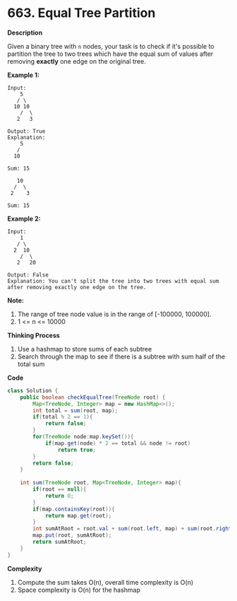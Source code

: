 # 663. Equal Tree Partition

**Description**

Given a binary tree with `n` nodes, your task is to check if it's possible to partition the tree to two trees which have the equal sum of values after removing **exactly** one edge on the original tree.

**Example 1:**

```
Input:     
    5
   / \
  10 10
    /  \
   2   3

Output: True
Explanation: 
    5
   / 
  10
      
Sum: 15

   10
  /  \
 2    3

Sum: 15

```

**Example 2:**

```
Input:     
    1
   / \
  2  10
    /  \
   2   20

Output: False
Explanation: You can't split the tree into two trees with equal sum after removing exactly one edge on the tree.

```

**Note:**

1. The range of tree node value is in the range of [-100000, 100000].
2. 1 <= n <= 10000

**Thinking Process**

1. Use a hashmap to store sums of each subtree
2. Search through the map to see if there is a subtree with sum half of the total sum

**Code**

```java
class Solution {
    public boolean checkEqualTree(TreeNode root) {
        Map<TreeNode, Integer> map = new HashMap<>();
        int total = sum(root, map);
        if(total % 2 == 1){
            return false;
        }
        for(TreeNode node:map.keySet()){
            if(map.get(node) * 2 == total && node != root)
                return true;
        }
        return false;
    }
    
    int sum(TreeNode root, Map<TreeNode, Integer> map){
        if(root == null){
            return 0;
        }
        if(map.containsKey(root)){
            return map.get(root);
        }
        int sumAtRoot = root.val + sum(root.left, map) + sum(root.right, map);
        map.put(root, sumAtRoot);
        return sumAtRoot;
    }
}
```

**Complexity**

1. Compute the sum takes O(n), overall time complexity is O(n)
2. Space complexity is O(n) for the hashmap